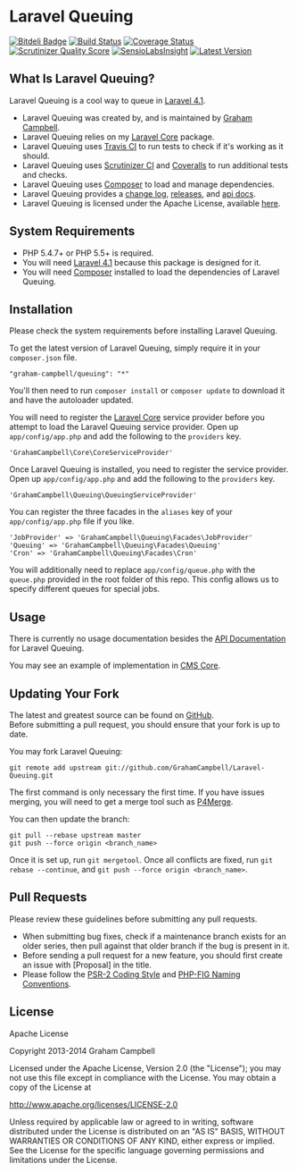 Laravel Queuing
===============


[![Bitdeli Badge](https://d2weczhvl823v0.cloudfront.net/GrahamCampbell/Laravel-Queuing/trend.png)](https://bitdeli.com/free "Bitdeli Badge")
[![Build Status](https://travis-ci.org/GrahamCampbell/Laravel-Queuing.png)](https://travis-ci.org/GrahamCampbell/Laravel-Queuing)
[![Coverage Status](https://coveralls.io/repos/GrahamCampbell/Laravel-Queuing/badge.png)](https://coveralls.io/r/GrahamCampbell/Laravel-Queuing)
[![Scrutinizer Quality Score](https://scrutinizer-ci.com/g/GrahamCampbell/Laravel-Queuing/badges/quality-score.png?s=8aa8514610dfe89cd32922515c7ed35d0901bdd9)](https://scrutinizer-ci.com/g/GrahamCampbell/Laravel-Queuing)
[![SensioLabsInsight](https://insight.sensiolabs.com/projects/75cb257f-5622-49a1-aff1-eba21c2487e2/mini.png)](https://insight.sensiolabs.com/projects/75cb257f-5622-49a1-aff1-eba21c2487e2)
[![Latest Version](https://poser.pugx.org/graham-campbell/queuing/v/stable.png)](https://packagist.org/packages/graham-campbell/queuing)


## What Is Laravel Queuing?

Laravel Queuing is a cool way to queue in [Laravel 4.1](http://laravel.com).  

* Laravel Queuing was created by, and is maintained by [Graham Campbell](https://github.com/GrahamCampbell).  
* Laravel Queuing relies on my [Laravel Core](https://github.com/GrahamCampbell/Laravel-Core) package.  
* Laravel Queuing uses [Travis CI](https://travis-ci.org/GrahamCampbell/Laravel-Queuing) to run tests to check if it's working as it should.  
* Laravel Queuing uses [Scrutinizer CI](https://scrutinizer-ci.com/g/GrahamCampbell/Laravel-Queuing) and [Coveralls](https://coveralls.io/r/GrahamCampbell/Laravel-Queuing) to run additional tests and checks.  
* Laravel Queuing uses [Composer](https://getcomposer.org) to load and manage dependencies.  
* Laravel Queuing provides a [change log](https://github.com/GrahamCampbell/Laravel-Queuing/blob/master/CHANGELOG.md), [releases](https://github.com/GrahamCampbell/Laravel-Queuing/releases), and [api docs](http://grahamcampbell.github.io/Laravel-Queuing).  
* Laravel Queuing is licensed under the Apache License, available [here](https://github.com/GrahamCampbell/Laravel-Queuing/blob/master/LICENSE.md).  


## System Requirements

* PHP 5.4.7+ or PHP 5.5+ is required.
* You will need [Laravel 4.1](http://laravel.com) because this package is designed for it.  
* You will need [Composer](https://getcomposer.org) installed to load the dependencies of Laravel Queuing.  


## Installation

Please check the system requirements before installing Laravel Queuing.  

To get the latest version of Laravel Queuing, simply require it in your `composer.json` file.  

`"graham-campbell/queuing": "*"`  

You'll then need to run `composer install` or `composer update` to download it and have the autoloader updated.  

You will need to register the [Laravel Core](https://github.com/GrahamCampbell/Laravel-Core) service provider before you attempt to load the Laravel Queuing service provider. Open up `app/config/app.php` and add the following to the `providers` key.  

`'GrahamCampbell\Core\CoreServiceProvider'`  

Once Laravel Queuing is installed, you need to register the service provider. Open up `app/config/app.php` and add the following to the `providers` key.  

`'GrahamCampbell\Queuing\QueuingServiceProvider'`  

You can register the three facades in the `aliases` key of your `app/config/app.php` file if you like.  

`'JobProvider' => 'GrahamCampbell\Queuing\Facades\JobProvider'`  
`'Queuing' => 'GrahamCampbell\Queuing\Facades\Queuing'`  
`'Cron' => 'GrahamCampbell\Queuing\Facades\Cron'`  

You will additionally need to replace `app/config/queue.php` with the `queue.php` provided in the root folder of this repo. This config allows us to specify different queues for special jobs.  


## Usage

There is currently no usage documentation besides the [API Documentation](http://grahamcampbell.github.io/Laravel-Queuing
) for Laravel Queuing.  

You may see an example of implementation in [CMS Core](https://github.com/GrahamCampbell/CMS-Core).  


## Updating Your Fork

The latest and greatest source can be found on [GitHub](https://github.com/GrahamCampbell/Laravel-Queuing).  
Before submitting a pull request, you should ensure that your fork is up to date.  

You may fork Laravel Queuing:  

    git remote add upstream git://github.com/GrahamCampbell/Laravel-Queuing.git

The first command is only necessary the first time. If you have issues merging, you will need to get a merge tool such as [P4Merge](http://perforce.com/product/components/perforce_visual_merge_and_diff_tools).  

You can then update the branch:  

    git pull --rebase upstream master
    git push --force origin <branch_name>

Once it is set up, run `git mergetool`. Once all conflicts are fixed, run `git rebase --continue`, and `git push --force origin <branch_name>`.  


## Pull Requests

Please review these guidelines before submitting any pull requests.  

* When submitting bug fixes, check if a maintenance branch exists for an older series, then pull against that older branch if the bug is present in it.  
* Before sending a pull request for a new feature, you should first create an issue with [Proposal] in the title.  
* Please follow the [PSR-2 Coding Style](https://github.com/php-fig/fig-standards/blob/master/accepted/PSR-2-coding-style-guide.md) and [PHP-FIG Naming Conventions](https://github.com/php-fig/fig-standards/blob/master/bylaws/002-psr-naming-conventions.md).  


## License

Apache License  

Copyright 2013-2014 Graham Campbell  

Licensed under the Apache License, Version 2.0 (the "License");
you may not use this file except in compliance with the License.
You may obtain a copy of the License at  

 http://www.apache.org/licenses/LICENSE-2.0  

Unless required by applicable law or agreed to in writing, software
distributed under the License is distributed on an "AS IS" BASIS,
WITHOUT WARRANTIES OR CONDITIONS OF ANY KIND, either express or implied.
See the License for the specific language governing permissions and
limitations under the License.  
